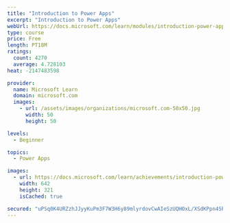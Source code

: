 ```yaml
---
title: "Introduction to Power Apps"
excerpt: "Introduction to Power Apps"
webUrl: https://docs.microsoft.com/learn/modules/introduction-power-apps/
type: course
price: Free
length: PT18M
ratings:
  count: 4270
  average: 4.728103
heat: -2147483598

provider:
  name: Microsoft Learn
  domain: microsoft.com
  images:
    - url: /assets/images/organizations/microsoft.com-50x50.jpg
      width: 50
      height: 50

levels:
  - Beginner

topics:
  - Power Apps

images:
  - url: https://docs.microsoft.com/learn/achievements/introduction-power-apps-social.png
    width: 642
    height: 321
    isCached: true

secured: "uPSq0K4URZzhJJyyKuPm3F7W3H6y89mlyrdovCwAIeSzUQHOxL/XSdKPpn4SP8yp5+ymPa9H+KGwQXXRkOSx1UT1JgQVs3GZGsfFIQJBnKsn3v2ecDfKTJFsYU4I+Cf2Pn95b8uTWzjRQxrIXl9pJTgAGblwYSKwYHCeHCFdYIzhfjmOvQeHhvfm1Bp0j2Avauv+xI/IIoNVOyu0pUYH52Dp7VJcbWUXC/gML+whxz9O5mnBfw4AACAVTwcIEMszfv4l0PVNHI/UJyeRJR/ZV1/xp9Vw5JftLyaIpOfBycSvIEaB9wOaDVuC/EqEDOTLJpo53fMyMnUJ4tXn+NaRpQ9Nu9Lwi+kGHUpquBYdJphFwNHyYMo6jiKrQA+ra265/7fZzqE+8bW5CgNd7MP5W4B5n3DhAErmspnMHWlSjIQ=;ihTx53DNyXaU4ag15dlz+A=="
---
```


